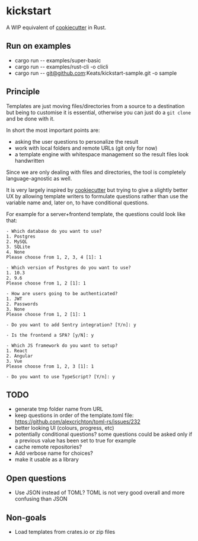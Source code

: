# kickstart

A WIP equivalent of [cookiecutter](https://github.com/audreyr/cookiecutter)
in Rust.

## Run on examples

- cargo run -- examples/super-basic
- cargo run -- examples/rust-cli -o clicli
- cargo run -- git@github.com:Keats/kickstart-sample.git -o sample

## Principle

Templates are just moving files/directories from a source to a destination but
being to customise it is essential, otherwise you can just do a `git clone` and be done with it.

In short the most important points are:

- asking the user questions to personalize the result
- work with local folders and remote URLs (git only for now)
- a template engine with whitespace management so the result files look handwritten

Since we are only dealing with files and directories, the tool is completely language-agnostic as well.

It is very largely inspired by [cookiecutter](https://github.com/audreyr/cookiecutter) but trying to
give a slightly better UX by allowing template writers to formulate questions rather than use the variable name
and, later on, to have conditional questions.

For example for a server+frontend template, the questions could look like that:

```text
- Which database do you want to use?
1. Postgres
2. MySQL
3. SQLite
4. None
Please choose from 1, 2, 3, 4 [1]: 1

- Which version of Postgres do you want to use?
1. 10.3
2. 9.6
Please choose from 1, 2 [1]: 1

- How are users going to be authenticated?
1. JWT
2. Passwords
3. None
Please choose from 1, 2 [1]: 1

- Do you want to add Sentry integration? [Y/n]: y

- Is the frontend a SPA? [y/N]: y

- Which JS framework do you want to setup?
1. React
2. Angular
3. Vue
Please choose from 1, 2, 3 [1]: 1

- Do you want to use TypeScript? [Y/n]: y
```

## TODO

- generate tmp folder name from URL
- keep questions in order of the template.toml file: https://github.com/alexcrichton/toml-rs/issues/232
- better looking UI (colours, progress, etc)
- potentially conditional questions? some questions could be asked only if a previous value has been set to true
for example
- cache remote repositories?
- Add verbose name for choices?
- make it usable as a library

## Open questions

- Use JSON instead of TOML? TOML is not very good overall and more confusing than JSON


## Non-goals

- Load templates from crates.io or zip files

